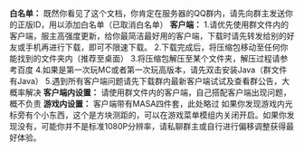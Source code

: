 **白名单：**
既然你看见了这个文档，你肯定在服务器的QQ群内，请先向群主发送你的正版ID，用以添加白名单（已取消白名单）
**客户端：**
1.请优先使用群文件内的客户端，服主高强度更新，给你最简洁最好用的客户端，下载时请先转发给别的好友或手机再进行下载，即可不限速下载。
2.下载完成后，将压缩包移动至任何你能找到的文件夹内（推荐至桌面）
3.将压缩包解压至某个文件夹，解压过程请参考百度
4.如果是第一次玩MC或者第一次玩高版本，请先双击安装Java（群文件有Java）
5.遇到所有客户端问题请先下载群内最新客户端试试及查看群公告，大概率解决
**客户端内设置：**
请使用群文件内的客户端，自己搭配客户端出现问题，概不负责
**游戏内设置：**
客户端带有MASA四件套，此处略过
如果你发现游戏内光标旁有个小东西，这个是方块测距的，可以在游戏菜单模组内关闭开启。如果你发现没有，可能你并不是标准1080P分辨率，请私聊群主或自行进行偏移调整获得最好体验。

